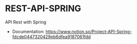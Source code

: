 # REST-API-SPRING
API Rest with Spring 

- Documentation: 
https://www.notion.so/Project-API-Spring-fdcde0447320429eb6dfea9187061fdd
